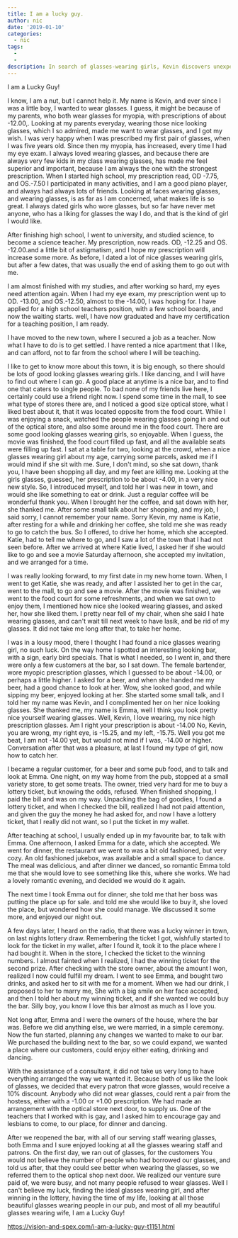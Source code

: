 ```yaml
---
title: I am a lucky guy.
author: nic
date: '2019-01-10'
categories:
  - nic
tags:
  - 
  - 
description: In search of glasses-wearing girls, Kevin discovers unexpected connections and the potential for something more.
---
```

I am a Lucky Guy!




I know, I am a nut, but I cannot help it.
My name is Kevin, and ever since I was a little boy, I wanted to wear glasses. 
I guess, it might be because of my parents, who both wear glasses for myopia, with prescriptions of 
about -12.00,.
Looking at my parents everyday, wearing those nice looking glasses, which I so admired, made me want to wear glasses, and I got my wish.
I was very happy when I was prescribed my first pair of glasses, when I was five years old.
Since then my myopia, has increased, every time I had my eye exam.
I always loved wearing glasses, and because there are always very few kids in my class wearing glasses, has made me feel superior and important, because I am always the one with the strongest prescription. 
When I started high school, my prescription read, OD -7.75, and OS.-7.50
I participated in many activities, and I am a good piano player, and always had always lots of friends.
Looking at faces wearing glasses, and wearing glasses, is as far as I am concerned, what makes life is so great.
I always dated girls who wore glasses, but so far have never met anyone, who has a liking for glasses the way I do, and that is the kind of girl I would like.


After finishing high school, I went to university, and studied science, to become a science teacher. 
My prescription, now reads. OD, -12.25 and OS. -12.00.and a little bit of astigmatism, and I hope my prescription will increase some more.
As before, I dated a lot of nice glasses wearing girls, but after a few dates, that was usually the end of asking them to go out with me.


I am almost finished with my studies, and after working so hard, my eyes need attention again.
When I had my eye exam, my prescription went up to OD. -13.00, and OS.-12.50, almost to 
the -14.00, I was hoping for.
I have applied for a high school teachers position, with a few school boards, and now the waiting starts.
well, I have now graduated and have my certification for a teaching position, I am ready.


I have moved to the new town, where I secured a job as a teacher.
Now what I have to do is to get settled.
I have rented a nice apartment that I like, and can afford, not to far from the school where I will be teaching.


I like to get to know more about this town, it is big enough, so there should be lots of good looking glasses wearing girls.
I like dancing, and I will have to find out where I can go.
A good place at anytime is a nice bar, and to find one that caters to single people.
To bad none of my friends live here, I certainly could use a friend right now.
I spend some time in the mall, to see what type of stores there are,
and I noticed a good size optical store, what I liked best about it, that it was located opposite from the food court.
While I was enjoying a snack, watched the people wearing glasses going in and out of the optical store, and also some around me in the food court.
There are some good looking glasses wearing girls, so enjoyable.
When I guess, the movie was finished, the food court filled up fast, and all the available seats were filling up fast.
I sat at a table for two, looking at the crowd, when a nice glasses wearing girl about my age, carrying some parcels, asked me if I would mind if she sit with me.
Sure, I don't mind, so she sat down, thank you, I have been shopping all day, and my feet are killing me.
Looking at the girls glasses, guessed, her prescription to be about -4.00, in a very nice new style.
So, I introduced myself, and told her I was new in town, and would she like something to eat or drink.
Just a regular coffee will be wonderful thank you.
When I brought her the coffee, and sat down with her, she thanked me. 
After some small talk about her shopping, and my job, I said sorry, I cannot remember your name. 
Sorry Kevin, my name is Katie, after resting for a while and drinking her coffee, she told me she was ready to go to catch the bus.
So I offered, to drive her home, which she accepted.
Katie, had to tell me where to go, and I saw a lot of the town that I had not seen before.
After we arrived at where Katie lived, I asked her if she would like to go and see a movie Saturday afternoon, she accepted my invitation, and we arranged for a time.


I was really looking forward, to my first date in my new home town.
When, I went to get Katie, she was ready, and after I assisted her to get in the car, went to the mall, to go and see a movie.
After the movie was finished, we went to the food court for some refreshments, and when we sat own to enjoy them, I mentioned how nice she looked wearing glasses, and asked her, how she liked them.
I pretty near fell of my chair, when she said I hate wearing glasses, and can't wait till next week to have lasik, and be rid of my glasses.
It did not take me long after that, to take her home.


I was in a lousy mood, there I thought I had found a nice glasses wearing girl, no such luck.
On the way home I spotted an interesting looking bar, with a sign, early bird specials.
That is what I needed, so I went in, and there were only a few customers at the bar, so I sat down.
The female bartender, wore myopic prescription glasses, which I guessed to be about -14.00, or perhaps a little higher.
I asked for a beer, and when she handed me my beer, had a good chance to look at her.
Wow, she looked good, and while sipping my beer, enjoyed looking at her.
She started some small talk, and I told her my name was Kevin, and I complimented her on her nice looking glasses.
She thanked me, my name is Emma, well I think you look pretty nice yourself wearing glasses.
Well, Kevin, I love wearing, my nice high prescription glasses.
Am I right your prescription is about -14.00
No, Kevin, you are wrong, my right eye, is -15.25, and my left, -15.75.
Well you got me beat, I am not -14.00 yet, but would not mind if I was, -14.00 or higher.
Conversation after that was a pleasure, at last I found my type of girl, now how to catch her.


I became a regular customer, for a beer and some pub food, and to talk and look at Emma.
One night, on my way home from the pub, stopped at a small variety store, to get some treats.
The owner, tried very hard for me to buy a lottery ticket, but knowing the odds, refused.
When finished shopping, I paid the bill and was on my way.
Unpacking the bag of goodies, I found a lottery ticket, and when I checked the bill, realized
I had not paid attention, and given the guy the money he had asked for, and now I have a lottery ticket, that I really did not want, so I put the ticket in my wallet.


After teaching at school, I usually ended up in my favourite bar, to talk with Emma.
One afternoon, I asked Emma for a date, which she accepted.
We went for dinner, the restaurant we went to was a bit old fashioned, but very cozy.
An old fashioned jukebox, was available and a small space to dance.
The meal was delicious, and after dinner we danced, so romantic
Emma told me that she would love to see something like this, where she works.
We had a lovely romantic evening, and decided we would do it again.


The next time I took Emma out for dinner, she told me that her boss was putting the place up for sale.
and told me she would like to buy it, she loved the place, but wondered how she could manage.
We discussed it some more, and enjoyed our night out.


A few days later, I heard on the radio, that there was a lucky winner in town, on last nights lottery draw.
Remembering the ticket I got, wishfully started to look for the ticket in my wallet, after I found it, took it to the place where I had bought it.
When in the store, I checked the ticket to the winning numbers.
I almost fainted when I realized, I had the winning ticket for the second prize.
After checking with the store owner, about the amount I won, realized I now could fulfill my dream.
I went to see Emma, and bought two drinks, and asked her to sit with me for a moment.
When we had our drink, I proposed to her to marry me,
She with a big smile on her face accepted, and then I told her about my winning ticket, and if she wanted we could buy the bar.
Silly boy, you know I love this bar almost as much as I love you.


Not long after, Emma and I were the owners of the house, where the bar was.
Before we did anything else, we were married, in a simple ceremony.
Now the fun started, planning any changes we wanted to make to our bar.
We purchased the building next to the bar, so we could expand, we wanted a place where our customers, could enjoy either eating, drinking and dancing.


With the assistance of a consultant, it did not take us very long to have everything arranged the way we 
wanted it.
Because both of us like the look of glasses, we decided that every patron that wore glasses, would receive a 10% discount.
Anybody who did not wear glasses, could rent a pair from the hostess, either with a -1.00 or +1.00
prescription.
We had made an arrangement with the optical store next door, to supply us.
One of the teachers that I worked with is gay, and I asked him to encourage gay and lesbians to 
come, to our place, for dinner and dancing.


After we reopened the bar, with all of our serving staff wearing glasses, both Emma and I sure enjoyed looking at all the glasses wearing staff and patrons.
On the first day, we ran out of glasses, for the customers
You would not believe the number of people who had borrowed our glasses, and told us after, that they could see better when wearing the glasses, so we referred them to the optical shop next door.
We realized our venture sure paid of, we were busy, and not many people refused to wear glasses.
Well I can't believe my luck, finding the ideal glasses wearing girl, and after winning in the lottery,
having the time of my life, looking at all those beautiful glasses wearing people in our pub, and most 
of all my beautiful glasses wearing wife, I am a Lucky Guy!

https://vision-and-spex.com/i-am-a-lucky-guy-t1151.html